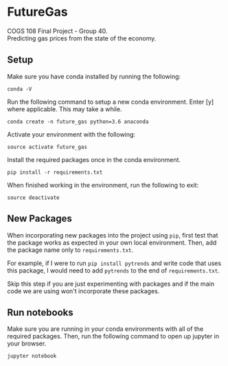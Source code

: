 # FutureGas
COGS 108 Final Project - Group 40.<br/>
Predicting gas prices from the state of the economy.


## Setup

Make sure you have conda installed by running the following:
```
conda -V
```

Run the following command to setup a new conda environment. Enter [y] where applicable. This may take a while.

```
conda create -n future_gas python=3.6 anaconda
```

Activate your environment with the following:

```
source activate future_gas 
```

Install the required packages once in the conda environment.
```
pip install -r requirements.txt
```

When finished working in the environment, run the following to exit:
```
source deactivate
```

## New Packages
When incorporating new packages into the project using `pip`, first test that the package works as expected in your own local environment. Then, add the package name only to `requirements.txt`.

For example, if I were to run `pip install pytrends` and write code that uses this package, I would need to add `pytrends` to the end of `requirements.txt`.

Skip this step if you are just experimenting with packages and if the main code we are using won't incorporate these packages.


## Run notebooks
Make sure you are running in your conda environments with all of the required packages. Then, run the following command to open up jupyter in your browser.
```
jupyter notebook
```